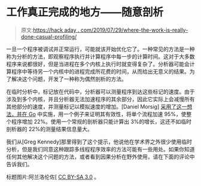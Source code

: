 # 工作真正完成的地方——随意剖析

> 原文:[https://hack aday . com/2019/07/29/where-the-work-is-really-done-casual-profiling/](https://hackaday.com/2019/07/29/where-the-work-is-really-done-casual-profiling/)

一旦一个程序被调试并正常运行，可能就该开始优化它了。一种常见的方法是一种称为分析的方法，即观察程序执行并计算程序中每一步的计算时间。这对于大多数程序来说都很好，但是当进程在多个内核上执行时就变得复杂了。分析器可能会计算程序中等待另一个内核中的进程完成所花费的时间，从而给出无意义的结果。为了解决这个问题，开发了一种称为偶然剖析的方法。

在临时分析中，标记放在代码中，分析器可以测量程序到达这些标记的速度。由于涉及到多个内核，并且分析器无法加速程序的其余部分，因此它实际上会减慢所有其他部分的速度，并测量标记以模拟速度的增加。[Daniel Morsig] [采用了这一想法，并在 Go](https://morsmachine.dk/causalprof) 中实施，用一个例子来证明其有效性，将单个流程加速 95%，使整个程序增加 22%。使用一个常规的剖析器只能计算出 3%的增长，这还不如临时剖析器的 22%的测量结果信息量大。

我们从[Greg Kennedy]那里得到了这个提示，他说他在学术界之外很少使用临时分析，但是我们同意这种跟踪多线程程序效率的方法可能有一些用处。如果你知道任何其他解决这个问题的方法，或者看到因果分析在野外使用，请在下面的评论中告诉我们。

标题图片:阿兰洛伦佐[ [CC BY-SA 3.0](https://commons.wikimedia.org/wiki/File:Intel_Core_I7-920_Boxed_-_14.JPG) 。
